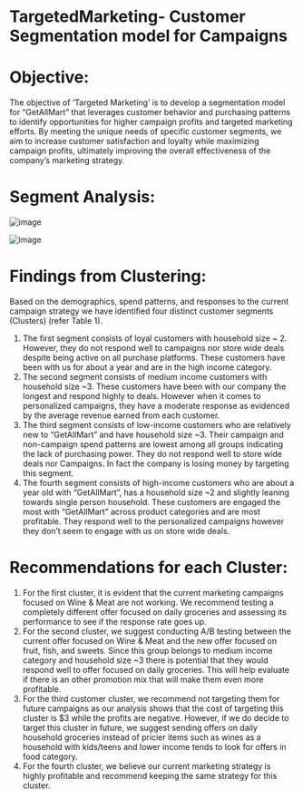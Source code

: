 # TargetedMarketing- Customer Segmentation model for Campaigns

# Objective:
The objective of ‘Targeted Marketing’ is to develop a segmentation model for “GetAllMart” that leverages
customer behavior and purchasing patterns to identify opportunities for higher campaign profits and targeted
marketing efforts. By meeting the unique needs of specific customer segments, we aim to increase customer
satisfaction and loyalty while maximizing campaign profits, ultimately improving the overall effectiveness of
the company’s marketing strategy.

# Segment Analysis:

![image](https://user-images.githubusercontent.com/116682872/234663718-3a0a0c8d-bda8-4dfc-8fa5-a85eac0b97fa.png)

![image](https://user-images.githubusercontent.com/116682872/234663811-178a75e5-3a9a-459c-83a2-befe04d8c213.png)

# Findings from Clustering:
Based on the demographics, spend patterns, and responses to the current campaign strategy we have identified
four distinct customer segments (Clusters) (refer Table 1).
1. The first segment consists of loyal customers with household size ~ 2. However, they do not respond
well to campaigns nor store wide deals despite being active on all purchase platforms. These customers
have been with us for about a year and are in the high income category.
2. The second segment consists of medium income customers with household size ~3. These customers
have been with our company the longest and respond highly to deals. However when it comes to
personalized campaigns, they have a moderate response as evidenced by the average revenue earned
from each customer.
3. The third segment consists of low-income customers who are relatively new to “GetAllMart” and have
household size ~3. Their campaign and non-campaign spend patterns are lowest among all groups
indicating the lack of purchasing power. They do not respond well to store wide deals nor Campaigns.
In fact the company is losing money by targeting this segment.
4. The fourth segment consists of high-income customers who are about a year old with “GetAllMart”,
has a household size ~2 and slightly leaning towards single person household. These customers are
engaged the most with “GetAllMart” across product categories and are most profitable. They respond
well to the personalized campaigns however they don’t seem to engage with us on store wide deals.

# Recommendations for each Cluster:
1. For the first cluster, it is evident that the current marketing campaigns focused on Wine & Meat
are not working. We recommend testing a completely different offer focused on daily groceries and
assessing its performance to see if the response rate goes up.
2. For the second cluster, we suggest conducting A/B testing between the current offer focused on Wine
& Meat and the new offer focused on fruit, fish, and sweets. Since this group belongs to medium
income category and household size ~3 there is potential that they would respond well to offer focused
on daily groceries. This will help evaluate if there is an other promotion mix that will make them even
more profitable.
3. For the third customer cluster, we recommend not targeting them for future campaigns as our analysis
shows that the cost of targeting this cluster is $3 while the profits are negative. However, if we do
decide to target this cluster in future, we suggest sending offers on daily household groceries instead
of pricier items such as wines as a household with kids/teens and lower income tends to look for offers
in food category.
4. For the fourth cluster, we believe our current marketing strategy is highly profitable and recommend
keeping the same strategy for this cluster.
